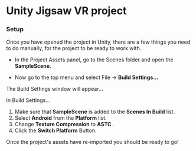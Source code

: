 # Unity Jigsaw VR project

### Setup

Once you have opened the project in Unity, there are a few things you need to do manually, for the project to be ready to work with.
  
* In the Project Assets panel, go to the Scenes folder and open the **SampleScene**.

* Now go to the top menu and select File -> **Build Settings...**
  
The Build Settings window will appear...
  
In Build Settings...
1. Make sure that **SampleScene** is added to the **Scenes In Build** list.
2. Select **Android** from the **Platform** list.
3. Change **Texture Compression** to **ASTC**.
4. Click the **Switch Platform** Button.

Once the project's assets have re-imported you should be ready to go!
